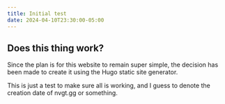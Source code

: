 ```yaml
---
title: Initial test
date: 2024-04-10T23:30:00-05:00
---
```


## Does this thing work?
Since the plan is for this website to remain super simple, the decision has been made to create it using the Hugo static site generator.
<!--more-->
This is just a test to make sure all is working, and I guess to denote the creation date of nvgt.gg or something.
